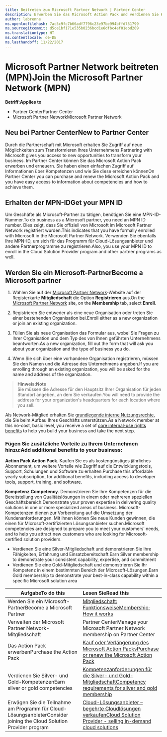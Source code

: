 ```yaml
---
title: Beitreten zum Microsoft Partner Network | Partner Center
description: Erwerben Sie das Microsoft Action Pack und verdienen Sie Kompetenzen im Partner Center
author: labrenne
ms.openlocfilehash: 7ac5c9fc7b66adf7796c23e97be994bffd751799
ms.sourcegitcommit: d5ce1bf171e535b0236bcd1e6dfbc4ef01ebd209
ms.translationtype: HT
ms.contentlocale: de-DE
ms.lasthandoff: 11/22/2017
---
```

# <a name="join-the-microsoft-partner-network-mpn"></a><span data-ttu-id="01e7d-103">Microsoft Partner Network beitreten (MPN)</span><span class="sxs-lookup"><span data-stu-id="01e7d-103">Join the Microsoft Partner Network (MPN)</span></span>

**<span data-ttu-id="01e7d-104">Betriff:</span><span class="sxs-lookup"><span data-stu-id="01e7d-104">Applies to</span></span>**

-  <span data-ttu-id="01e7d-105">Partner Center</span><span class="sxs-lookup"><span data-stu-id="01e7d-105">Partner Center</span></span>
-  <span data-ttu-id="01e7d-106">Microsoft Partner Network</span><span class="sxs-lookup"><span data-stu-id="01e7d-106">Microsoft Partner Network</span></span>

## <a name="new-to-partner-center"></a><span data-ttu-id="01e7d-107">Neu bei Partner Center</span><span class="sxs-lookup"><span data-stu-id="01e7d-107">New to Partner Center</span></span>

 <span data-ttu-id="01e7d-108">Durch die Partnerschaft mit Microsoft erhalten Sie Zugriff auf neue Möglichkeiten zum Transformieren Ihres Unternehmens.</span><span class="sxs-lookup"><span data-stu-id="01e7d-108">Partnering with Microsoft gives you access to new opportunities to transform your business.</span></span> <span data-ttu-id="01e7d-109">Im Partner Center können Sie das Microsoft Action Pack erwerben und erneuern. Sie haben einen einfachen Zugriff auf Informationen über Kompetenzen und wie Sie diese erreichen können</span><span class="sxs-lookup"><span data-stu-id="01e7d-109">On Partner Center you can purchase and renew the Microsoft Action Pack and you have easy access to information about competencies and how to achieve them.</span></span>

## <a name="get-your-mpn-id"></a><span data-ttu-id="01e7d-110">Erhalten der MPN-ID</span><span class="sxs-lookup"><span data-stu-id="01e7d-110">Get your MPN ID</span></span>

<span data-ttu-id="01e7d-111">Um Geschäfte als Microsoft-Partner zu tätigen, benötigen Sie eine MPN-ID-Nummer.</span><span class="sxs-lookup"><span data-stu-id="01e7d-111">To do business as a Microsoft partner, you need an MPN ID number.</span></span> <span data-ttu-id="01e7d-112">Dies zeigt, dass Sie offiziell von Microsoft im Microsoft Partner Network registriert wurden.</span><span class="sxs-lookup"><span data-stu-id="01e7d-112">This indicates that you have formally enrolled with Microsoft in the Microsoft Partner Network.</span></span> <span data-ttu-id="01e7d-113">Verwenden Sie ebenfalls Ihre MPN-ID, um sich für das Programm für Cloud-Lösungsanbieter und andere Partnerprogramme zu registrieren.</span><span class="sxs-lookup"><span data-stu-id="01e7d-113">Also, you use your MPN ID to enroll in the Cloud Solution Provider program and other partner programs as well.</span></span>  

## <a name="become-a-microsoft-partner"></a><span data-ttu-id="01e7d-114">Werden Sie ein Microsoft-Partner</span><span class="sxs-lookup"><span data-stu-id="01e7d-114">Become a Microsoft partner</span></span>

1.  <span data-ttu-id="01e7d-115">Wählen Sie auf der [Microsoft Partner Network](https://partner.microsoft.com/en-us/membership)-Website auf der Registerkarte **Mitgliedschaft** die Option **Registrieren** aus.</span><span class="sxs-lookup"><span data-stu-id="01e7d-115">On the [Microsoft Partner Network](https://partner.microsoft.com/en-us/membership) site, on the **Membership** tab, select **Enroll**.</span></span> 

2.  <span data-ttu-id="01e7d-116">Registrieren Sie entweder als eine neue Organisation oder treten Sie einer bestehenden Organisation bei.</span><span class="sxs-lookup"><span data-stu-id="01e7d-116">Enroll either as a new organization or join an existing organization.</span></span>

3.  <span data-ttu-id="01e7d-117">Füllen Sie als neue Organisation das Formular aus, wobei Sie Fragen zu Ihrer Organisation und dem Typ des von Ihnen geführten Unternehmens beantworten.</span><span class="sxs-lookup"><span data-stu-id="01e7d-117">As a new organization, fill out the form that will ask you about your organization and the type of business you do.</span></span>

4.  <span data-ttu-id="01e7d-118">Wenn Sie sich über eine vorhandene Organisation registrieren, müssen Sie den Namen und die Adresse des Unternehmens angeben.</span><span class="sxs-lookup"><span data-stu-id="01e7d-118">If you are enrolling through an existing organization, you will be asked for the name and address of the organization.</span></span>

>**<span data-ttu-id="01e7d-119">Hinweis:</span><span class="sxs-lookup"><span data-stu-id="01e7d-119">Note</span></span>**<br> <span data-ttu-id="01e7d-120">Sie müssen die Adresse für den Hauptsitz Ihrer Organisation für jeden Standort angeben, an dem Sie verkaufen.</span><span class="sxs-lookup"><span data-stu-id="01e7d-120">You will need to provide the address for your organization's headquarters for each location where you sell.</span></span>

<span data-ttu-id="01e7d-121">Als Network-Mitglied erhalten Sie [grundlegende interne Nutzungsrechte](https://partner.microsoft.com/membership/core-benefits), die Sie beim Aufbau Ihres Geschäfts unterstützen.</span><span class="sxs-lookup"><span data-stu-id="01e7d-121">As a Network member at this no-cost, basic level, you receive a set of [core internal-use rights benefits](https://partner.microsoft.com/membership/core-benefits) to help you build your business and take the next step.</span></span> 

### <a name="add-additional-benefits-to-your-business"></a><span data-ttu-id="01e7d-122">Fügen Sie zusätzliche Vorteile zu Ihrem Unternehmen hinzu:</span><span class="sxs-lookup"><span data-stu-id="01e7d-122">Add additional benefits to your business:</span></span> 

<span data-ttu-id="01e7d-123">**Action Pack**.</span><span class="sxs-lookup"><span data-stu-id="01e7d-123">**Action Pack**.</span></span> <span data-ttu-id="01e7d-124">Kaufen Sie es als kostengünstiges jährliches Abonnement, um weitere Vorteile wie Zugriff auf die Entwicklungstools, Support, Schulungen und Software zu erhalten.</span><span class="sxs-lookup"><span data-stu-id="01e7d-124">Purchase this affordable yearly subscription, for additional benefits, including access to developer tools, support, training, and software.</span></span>

<span data-ttu-id="01e7d-125">**Kompetenz**.</span><span class="sxs-lookup"><span data-stu-id="01e7d-125">**Competency**.</span></span> <span data-ttu-id="01e7d-126">Demonstrieren Sie Ihre Kompetenzen für die Bereitstellung von Qualitätslösungen in einem oder mehreren speziellen Geschäftsbereich.</span><span class="sxs-lookup"><span data-stu-id="01e7d-126">Demonstrate your proven expertise in delivering quality solutions in one or more specialized areas of business.</span></span> <span data-ttu-id="01e7d-127">Microsoft-Kompetenzen dienen zur Vorbereitung auf die Umsetzung der Kundenanforderungen. Mit ihnen können Sie neue Kunden gewinnen, die einen für Microsoft-zertifizierten Lösungsanbieter suchen.</span><span class="sxs-lookup"><span data-stu-id="01e7d-127">Microsoft competencies are designed to prepare you to meet your customers’ needs, and to help you attract new customers who are looking for Microsoft-certified solution providers.</span></span> 

- <span data-ttu-id="01e7d-128">Verdienen Sie eine Silver-Mitgliedschaft und demonstrieren Sie Ihre Fähigkeiten, Erfahrung und Einsatzbereitschaft.</span><span class="sxs-lookup"><span data-stu-id="01e7d-128">Earn Silver membership to demonstrate your consistent capability, expertise, and commitment</span></span>
- <span data-ttu-id="01e7d-129">Verdienen Sie eine Gold-Mitgliedschaft und demonstrieren Sie Ihr Kompetenz in einem bestimmten Bereich der Microsoft-Lösungen.</span><span class="sxs-lookup"><span data-stu-id="01e7d-129">Earn Gold membership to demonstrate your best-in-class capability within a specific Microsoft solution area</span></span>

|**<span data-ttu-id="01e7d-130">Aufgabe</span><span class="sxs-lookup"><span data-stu-id="01e7d-130">To do this</span></span>**   |**<span data-ttu-id="01e7d-131">Lesen Sie</span><span class="sxs-lookup"><span data-stu-id="01e7d-131">Read this</span></span>**   |
|------------------|:---------------|
|<span data-ttu-id="01e7d-132">Werden Sie ein Microsoft-Partner</span><span class="sxs-lookup"><span data-stu-id="01e7d-132">Become a Microsoft Partner</span></span>|[<span data-ttu-id="01e7d-133">Mitgliedschaft: Funktionsweise</span><span class="sxs-lookup"><span data-stu-id="01e7d-133">Membership: How it works</span></span>](https://partner.microsoft.com/membership/how-it-works)|
<span data-ttu-id="01e7d-134">Verwalten der Microsoft Partner Network-Mitgliedschaft | Partner Center</span><span class="sxs-lookup"><span data-stu-id="01e7d-134">Manage your Microsoft Partner Network membership on Partner Center</span></span>   |[<span data-ttu-id="01e7d-135">Verwalten der Microsoft Partner Network-Mitgliedschaft</span><span class="sxs-lookup"><span data-stu-id="01e7d-135">Manage your Microsoft Partner Network membership</span></span>](mpn-overview.md)
|<span data-ttu-id="01e7d-136">Das Action Pack erwerben</span><span class="sxs-lookup"><span data-stu-id="01e7d-136">Purchase the Action Pack</span></span>   |[<span data-ttu-id="01e7d-137">Kauf oder Verlängerung des Microsoft Action Packs</span><span class="sxs-lookup"><span data-stu-id="01e7d-137">Purchase or renew the Microsoft Action Pack</span></span>](https://msdn.microsoft.com/partner-center/mpn-get-action-pack)|
|<span data-ttu-id="01e7d-138">Verdienen Sie Silver- und Gold-Kompetenzen</span><span class="sxs-lookup"><span data-stu-id="01e7d-138">Earn silver or gold competencies</span></span>   |[<span data-ttu-id="01e7d-139">Kompetenzanforderungen für die Silver- und Gold-Mitgliedschaft</span><span class="sxs-lookup"><span data-stu-id="01e7d-139">Competency requirements for silver and gold membership</span></span>](https://msdn.microsoft.com/en-us/partner-center/learn-about-competencies)|
|<span data-ttu-id="01e7d-140">Erwägen Sie die Teilnahme am Programm für Cloud-Lösungsanbieter</span><span class="sxs-lookup"><span data-stu-id="01e7d-140">Consider joining the Cloud Solution Provider program</span></span>|[<span data-ttu-id="01e7d-141">Cloud-Lösungsanbieter – begehrte Cloudlösungen verkaufen</span><span class="sxs-lookup"><span data-stu-id="01e7d-141">Cloud Solution Provider - selling in-demand cloud solutions</span></span>](csp-overview.md)|
